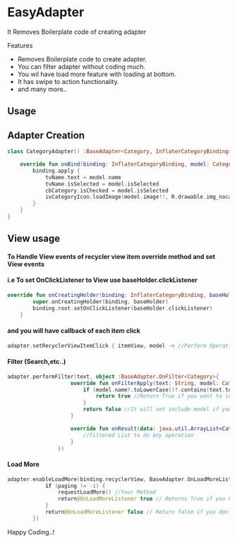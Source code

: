 # EasyAdapter

It Removes Boilerplate code of creating adapter

Features

- Removes Boilerplate code to create adapter.
- You can filter adapter without coding much.
- You wil have load more feature with loading at bottom.
- It has swipe to action functionality.
- and many more..

Usage
----------


## Adapter Creation

``` kotlin
class CategoryAdapter() :BaseAdapter<Category, InflaterCategoryBinding>(R.layout.inflater_category) {

    override fun onBind(binding: InflaterCategoryBinding, model: Category) {
        binding.apply {
            tvName.text = model.name
            tvName.isSelected = model.isSelected
            cbCategory.isChecked = model.isSelected
            ivCategoryIcon.loadImage(model.image!!, R.drawable.img_nocate)
        }
    }
}
```

## View usage

#### To Handle View events of recycler view item override method and set View events 
#### i.e To set OnClickListener to View use baseHolder.clickListener

``` kotlin
override fun onCreatingHolder(binding: InflaterCategoryBinding, baseHolder: BaseHolder) {
        super.onCreatingHolder(binding, baseHolder)
        binding.root.setOnClickListener(baseHolder.clickListener)
    }
```

#### and you will have callback of each item click

``` kotlin
adapter.setRecyclerViewItemClick { itemView, model -> //Perform Operation here }
```

#### Filter (Search,etc..)
``` kotlin
adapter.performFilter(text, object :BaseAdapter.OnFilter<Category>{
                    override fun onFilterApply(text: String, model: Category): Boolean {
                        if (model.name?.toLowerCase()?.contains(text.toLowerCase())!!) {
                            return true //Return True if you want to include this model in this text search
                        }
                        return false //It will not include model if you return false
                    }

                    override fun onResult(data: java.util.ArrayList<Category>?) {
                        //Filtered List to do any operation
                    }
                })

```

#### Load More
``` kotlin
adapter.enableLoadMore(binding.recyclerView, BaseAdapter.OnLoadMoreListener {
            if (paging != -1) {
                requestLoadMore() //Your Method
                return@OnLoadMoreListener true // Returns True if you have more data
            }
            return@OnLoadMoreListener false // Return false if you don't have more data
        })

```

Happy Coding..!